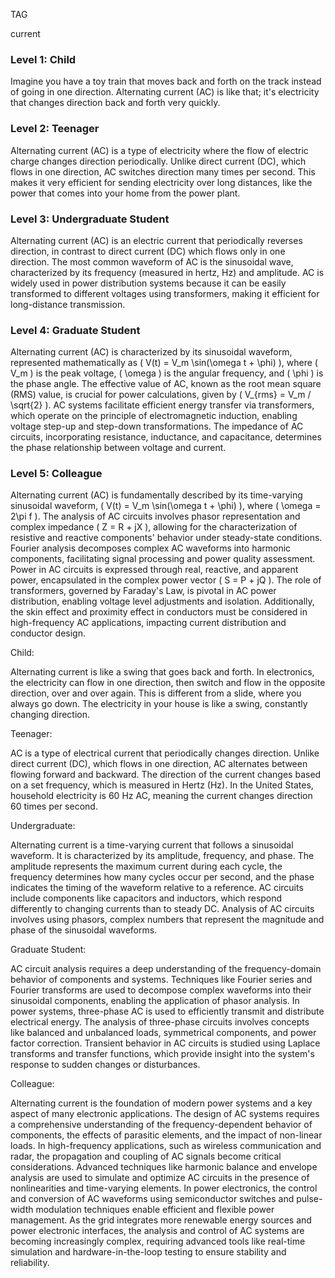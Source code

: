 TAG

current

### Level 1:  Child

Imagine you have a toy train that moves back and forth on the track instead of going in one direction. Alternating current (AC) is like that; it's electricity that changes direction back and forth very quickly.

### Level 2:  Teenager

Alternating current (AC) is a type of electricity where the flow of electric charge changes direction periodically. Unlike direct current (DC), which flows in one direction, AC switches direction many times per second. This makes it very efficient for sending electricity over long distances, like the power that comes into your home from the power plant.

### Level 3: Undergraduate Student

Alternating current (AC) is an electric current that periodically reverses direction, in contrast to direct current (DC) which flows only in one direction. The most common waveform of AC is the sinusoidal wave, characterized by its frequency (measured in hertz, Hz) and amplitude. AC is widely used in power distribution systems because it can be easily transformed to different voltages using transformers, making it efficient for long-distance transmission.

### Level 4:  Graduate Student

Alternating current (AC) is characterized by its sinusoidal waveform, represented mathematically as \( V(t) = V_m \sin(\omega t + \phi) \), where \( V_m \) is the peak voltage, \( \omega \) is the angular frequency, and \( \phi \) is the phase angle. The effective value of AC, known as the root mean square (RMS) value, is crucial for power calculations, given by \( V_{rms} = V_m / \sqrt{2} \). AC systems facilitate efficient energy transfer via transformers, which operate on the principle of electromagnetic induction, enabling voltage step-up and step-down transformations. The impedance of AC circuits, incorporating resistance, inductance, and capacitance, determines the phase relationship between voltage and current.

### Level 5:  Colleague

Alternating current (AC) is fundamentally described by its time-varying sinusoidal waveform, \( V(t) = V_m \sin(\omega t + \phi) \), where \( \omega = 2\pi f \). The analysis of AC circuits involves phasor representation and complex impedance \( Z = R + jX \), allowing for the characterization of resistive and reactive components' behavior under steady-state conditions. Fourier analysis decomposes complex AC waveforms into harmonic components, facilitating signal processing and power quality assessment. Power in AC circuits is expressed through real, reactive, and apparent power, encapsulated in the complex power vector \( S = P + jQ \). The role of transformers, governed by Faraday's Law, is pivotal in AC power distribution, enabling voltage level adjustments and isolation. Additionally, the skin effect and proximity effect in conductors must be considered in high-frequency AC applications, impacting current distribution and conductor design.

Child:

Alternating current is like a swing that goes back and forth. In electronics, the electricity can flow in one direction, then switch and flow in the opposite direction, over and over again. This is different from a slide, where you always go down. The electricity in your house is like a swing, constantly changing direction.

Teenager:

AC is a type of electrical current that periodically changes direction. Unlike direct current (DC), which flows in one direction, AC alternates between flowing forward and backward. The direction of the current changes based on a set frequency, which is measured in Hertz (Hz). In the United States, household electricity is  60 Hz AC, meaning the current changes direction 60 times per second.

Undergraduate:

Alternating current is a time-varying current that follows a sinusoidal waveform. It is characterized by its amplitude, frequency, and phase. The amplitude represents the maximum current during each cycle, the frequency determines how many cycles occur per second, and the phase indicates the timing of the waveform relative to a reference. AC circuits include components like capacitors and inductors, which respond differently to changing currents than to steady DC. Analysis of AC circuits involves using phasors, complex numbers that represent the magnitude and phase of the sinusoidal waveforms.

Graduate Student:

AC circuit analysis requires a deep understanding of the frequency-domain behavior of components and systems. Techniques like Fourier series and Fourier transforms are used to decompose complex waveforms into their sinusoidal components, enabling the application of phasor analysis. In power systems, three-phase AC is  used to efficiently transmit and distribute electrical energy. The analysis of three-phase circuits involves concepts like balanced and unbalanced loads, symmetrical components, and power factor correction. Transient behavior in AC circuits is studied using Laplace transforms and transfer functions, which provide insight into the system's response to sudden changes or disturbances.

Colleague:

Alternating current is the foundation of modern power systems and a key aspect of many electronic applications. The design of AC systems requires a comprehensive understanding of the frequency-dependent behavior of components, the effects of parasitic elements, and the impact of non-linear loads. In high-frequency applications, such as wireless communication and radar, the propagation and coupling of AC signals become critical considerations. Advanced techniques like harmonic balance and envelope analysis are used to simulate and optimize AC circuits in the presence of nonlinearities and time-varying elements. In power electronics, the control and conversion of AC waveforms using semiconductor switches and pulse-width modulation techniques enable efficient and flexible power management. As the grid integrates more renewable energy sources and power electronic interfaces, the analysis and control of AC systems are becoming increasingly complex, requiring advanced tools like real-time simulation and hardware-in-the-loop testing to ensure stability and reliability.
